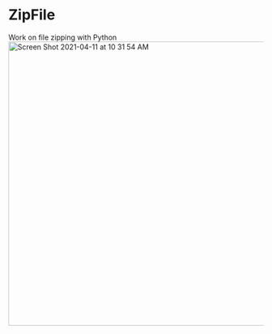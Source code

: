 # ZipFile
Work on file zipping with Python
<img width="562" alt="Screen Shot 2021-04-11 at 10 31 54 AM" src="https://user-images.githubusercontent.com/31994778/114295952-35f3ef80-9ab1-11eb-8de3-6dfde90b668e.png">
